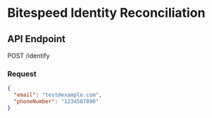 # Bitespeed Identity Reconciliation

## API Endpoint
POST /identify

### Request
```json
{
  "email": "test@example.com",
  "phoneNumber": "1234567890"
}
